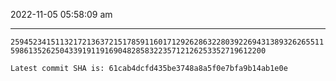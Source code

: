 2022-11-05 05:58:09 am

---

`2594523415113217213637215178591160171292628632280392269431389326265511598613526250433919119169048285832235712126253352719612200`

`Latest commit SHA is: 61cab4dcfd435be3748a8a5f0e7bfa9b14ab1e0e `
